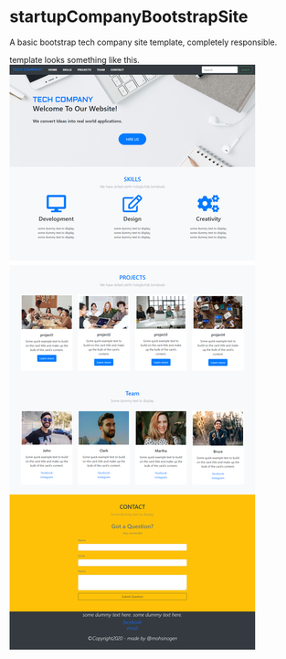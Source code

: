 # startupCompanyBootstrapSite
A basic bootstrap tech company site template, completely responsible.


template looks something like this.
![Alt text](example.png?raw=true "example")
